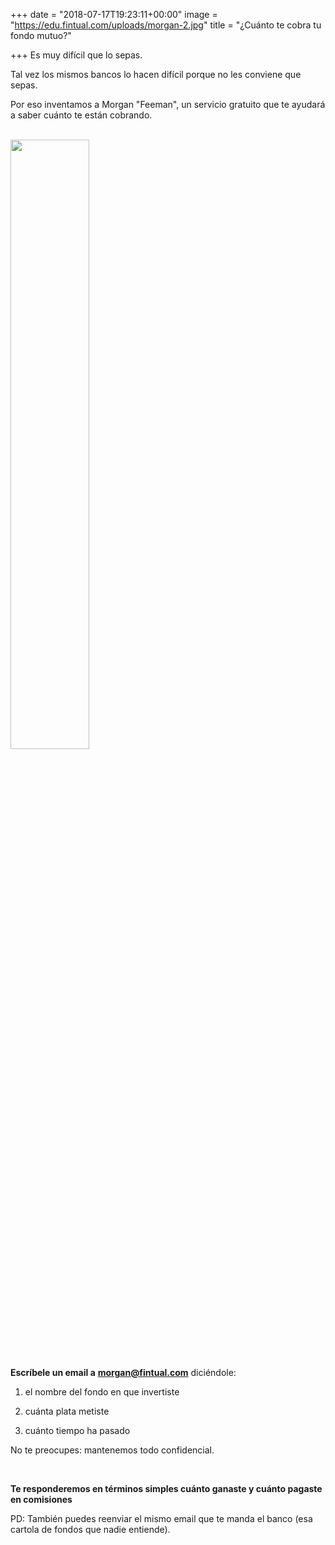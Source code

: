 +++
date = "2018-07-17T19:23:11+00:00"
image = "https://edu.fintual.com/uploads/morgan-2.jpg"
title = "¿Cuánto te cobra tu fondo mutuo?"

+++
Es muy difícil que lo sepas.

Tal vez los mismos bancos lo hacen difícil porque no les conviene que sepas. 

Por eso inventamos a Morgan "Feeman", un servicio gratuito que te ayudará a saber cuánto te están cobrando.

<br>

<img src="/uploads/morgan.jpg" style="width:50%;height: auto;"/>

<br>

**Escríbele un email a** [**morgan@fintual.com**](mailto://morgan@fintual.com) diciéndole:

1) el nombre del fondo en que invertiste

2) cuánta plata metiste

3) cuánto tiempo ha pasado

No te preocupes: mantenemos todo confidencial.

**<br>**

**Te responderemos en términos simples cuánto ganaste y cuánto pagaste en comisiones**

PD: También puedes reenviar el mismo email que te manda el banco (esa cartola de fondos que nadie entiende).